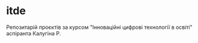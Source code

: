 # itde
Репозитарій проєктів за курсом "Інноваційні цифрові технології в освіті" аспіранта Калугіна Р.
